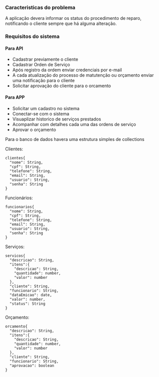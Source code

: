 ### Caracteristicas do problema
A aplicação devera informar os status do procedimento de reparo, notificando o cliente sempre que há alguma alteração.

### Requisitos do sistema

#### Para API
 - Cadastrar previamente o cliente
 - Cadastrar Orden de Serviço
 - Após registro da ordem enviar credenciais por e-mail
 - A cada atualização do processo de matutenção ou orçamento enviar uma notificação para o cliente
 - Solicitar aprovação do cliente para o orcamento

#### Para APP
 - Solicitar um cadastro no sistema
 - Conectar-se com o sistema
 - Visuaplizar historico de serviços prestados
 - Acompanhar com detalhes cada uma das ordens de serviço
 - Aprovar o orçamento

Para o banco de dados havera uma estrutura simples de collections

Clientes:

	clientes{
      "nome": String,
      "cpf": String,
      "telefone": String,
      "email": String,
      "usuario": String,
      "senha": String
    }
Funcionários:

	funcionarios{
      "nome": String,
      "cpf": String,
      "telefone": String,
      "email": String,
      "usuario": String,
      "senha": String
    }    
Serviços:

	servicos{
      "descricao": String,
      "itens":{
        "descricao": String,
        "quantidade": number,
        "valor": number
      },
      "cliente": String,
      "funcionario": String,
      "dataEmicao": date,
      "valor": number,
      "status": String
    }
Orçamento:

	orcamento{
      "descricao": String,
      "itens":{
        "descricao": String,
        "quantidade": number,
        "valor": number
      },
      "cliente": String,
      "funcionario": String,
      "aprovacao": boolean
    }
